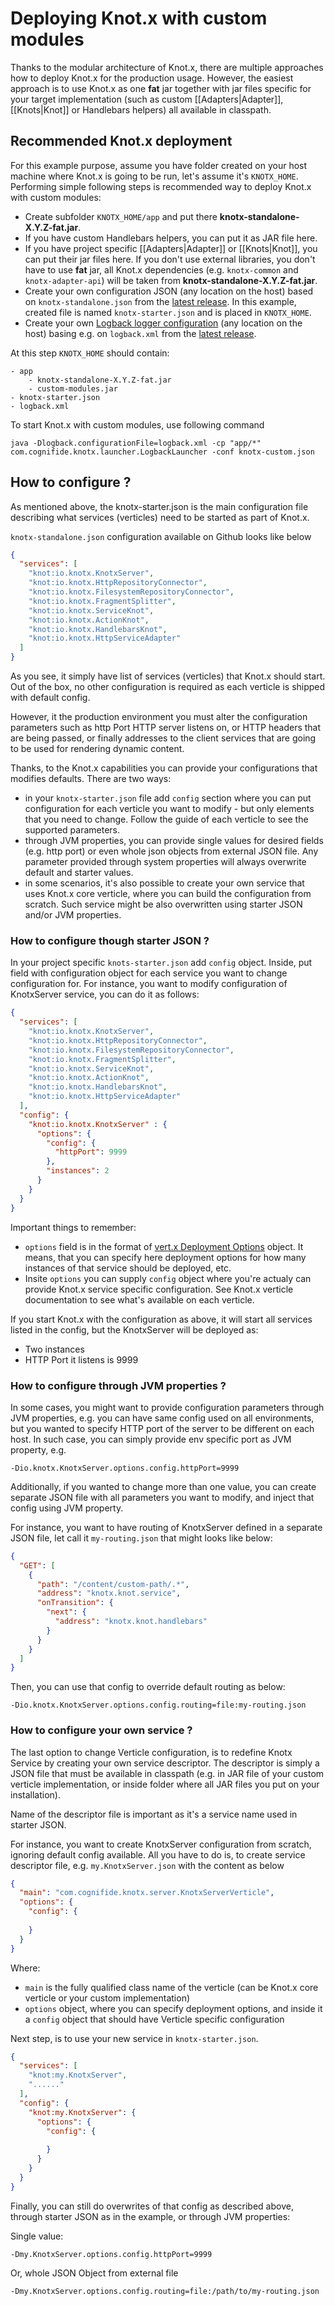 # Deploying Knot.x with custom modules
Thanks to the modular architecture of Knot.x, there are multiple approaches how to deploy Knot.x for 
the production usage. However, the easiest approach is to use Knot.x as one **fat** jar together with 
jar files specific for your target implementation (such as custom [[Adapters|Adapter]], [[Knots|Knot]] 
or Handlebars helpers) all available in classpath.

## Recommended Knot.x deployment
For this example purpose, assume you have folder created on your host machine where Knot.x 
is going to be run, let's assume it's `KNOTX_HOME`. Performing simple following steps is recommended way
to deploy Knot.x with custom modules:

- Create subfolder `KNOTX_HOME/app` and put there **knotx-standalone-X.Y.Z-fat.jar**.
- If you have custom Handlebars helpers, you can put it as JAR file here.
- If you have project specific [[Adapters|Adapter]] or [[Knots|Knot]], you can put their jar files here.
If you don't use external libraries, you don't have to use **fat** jar, all Knot.x dependencies 
(e.g. `knotx-common` and `knotx-adapter-api`) will be taken from **knotx-standalone-X.Y.Z-fat.jar**.
- Create your own configuration JSON (any location on the host) based on `knotx-standalone.json` 
from the [latest release](https://github.com/Cognifide/knotx/releases). In this example, 
created file is named `knotx-starter.json` and is placed in `KNOTX_HOME`.
- Create your own [Logback logger configuration](http://logback.qos.ch/manual/configuration.html) 
(any location on the host) basing e.g. on `logback.xml` 
from the [latest release](https://github.com/Cognifide/knotx/releases).

At this step `KNOTX_HOME` should contain:
```
- app
    - knotx-standalone-X.Y.Z-fat.jar
    - custom-modules.jar
- knotx-starter.json
- logback.xml
```

To start Knot.x with custom modules, use following command

```
java -Dlogback.configurationFile=logback.xml -cp "app/*" com.cognifide.knotx.launcher.LogbackLauncher -conf knotx-custom.json
```

## How to configure ?
As mentioned above, the knotx-starter.json is the main configuration file describing what services (verticles) need to be started as part of Knot.x.

`knotx-standalone.json` configuration available on Github looks like below
```json
{
  "services": [
    "knot:io.knotx.KnotxServer",
    "knot:io.knotx.HttpRepositoryConnector",
    "knot:io.knotx.FilesystemRepositoryConnector",
    "knot:io.knotx.FragmentSplitter",
    "knot:io.knotx.ServiceKnot",
    "knot:io.knotx.ActionKnot",
    "knot:io.knotx.HandlebarsKnot",
    "knot:io.knotx.HttpServiceAdapter"
  ]
}
```
As you see, it simply have list of services (verticles) that Knot.x should start. Out of the box, no other configuration is required as each verticle is shipped with default config.

However, it the production environment you must alter the configuration parameters such as http Port HTTP server listens on, or HTTP headers that are being passed, or finally addresses to the client services that are going to be used for rendering dynamic content.

Thanks, to the Knot.x capabilities you can provide your configurations that modifies defaults. There are two ways:
- in your `knotx-starter.json` file add `config` section where you can put configuration for each verticle you want to modify - but only elements that you need to change. Follow the guide of each verticle to see the supported parameters.
- through JVM properties, you can provide single values for desired fields (e.g. http port) or even whole json objects from external JSON file. Any parameter provided through system properties will always overwrite default and starter values.
- in some scenarios, it's also possible to create your own service that uses Knot.x core verticle, where you can build the configuration from scratch. Such service might be also overwritten using starter JSON and/or JVM properties.

### How to configure though starter JSON ?
In your project specific `knots-starter.json` add `config` object. Inside, put field with configuration object for each service you want to change configuration for.
For instance, you want to modify configuration of KnotxServer service, you can do it as follows:
```json
{
  "services": [
    "knot:io.knotx.KnotxServer",
    "knot:io.knotx.HttpRepositoryConnector",
    "knot:io.knotx.FilesystemRepositoryConnector",
    "knot:io.knotx.FragmentSplitter",
    "knot:io.knotx.ServiceKnot",
    "knot:io.knotx.ActionKnot",
    "knot:io.knotx.HandlebarsKnot",
    "knot:io.knotx.HttpServiceAdapter"
  ],
  "config": {
    "knot:io.knotx.KnotxServer" : {
      "options": {
        "config": {
          "httpPort": 9999
        },
        "instances": 2
      }
    }
  }
}
```
Important things to remember:
- `options` field is in the format of [vert.x Deployment Options](http://vertx.io/docs/apidocs/io/vertx/core/DeploymentOptions.html) object. It means, that you can specify here deployment options for how many instances of that service should be deployed, etc.
- Insite `options` you can supply `config` object where you're actualy can provide Knot.x service specific configuration. See Knot.x verticle documentation to see what's available on each verticle. 

If you start Knot.x with the configuration as above, it will start all services listed in the config, but the KnotxServer will be deployed as:
- Two instances
- HTTP Port it listens is 9999

### How to configure through JVM properties ?
In some cases, you might want to provide configuration parameters through JVM properties, e.g. you can have same config used on all environments, but you wanted to specify HTTP port of the server to be different on each host. 
In such case, you can simply provide env specific port as JVM property, e.g.  
```
-Dio.knotx.KnotxServer.options.config.httpPort=9999
```

Additionally, if you wanted to change more than one value, you can create separate JSON file with all parameters you want to modify, and inject that config using JVM property.

For instance, you want to have routing of KnotxServer defined in a separate JSON file, let call it `my-routing.json` that might looks like below:
```json
{
  "GET": [
    {
      "path": "/content/custom-path/.*",
      "address": "knotx.knot.service",
      "onTransition": {
        "next": {
          "address": "knotx.knot.handlebars"
        }
      }
    }
  ]
}
```
Then, you can use that config to override default routing as below:
```
-Dio.knotx.KnotxServer.options.config.routing=file:my-routing.json
```

### How to configure your own service ?
The last option to change Verticle configuration, is to redefine Knotx Service by creating your own service descriptor. The descriptor is simply a JSON file that must be available in classpath (e.g. in JAR file of your custom verticle implementation, or inside folder where all JAR files you put on your installation).

Name of the descriptor file is important as it's a service name used in starter JSON.

For instance, you want to create KnotxServer configuration from scratch, ignoring default config available. All you have to do is, to create service descriptor file, e.g. `my.KnotxServer.json` with the content as below
```json
{
  "main": "com.cognifide.knotx.server.KnotxServerVerticle",
  "options": {
    "config": {
      
    }
  }
}
```
Where:
- `main` is the fully qualified class name of the verticle (can be Knot.x core verticle or your custom implementation)
- `options` object, where you can specify deployment options, and inside it a `config` object that should have Verticle specific configuration

Next step, is to use your new service in `knotx-starter.json`.
```json
{
  "services": [
    "knot:my.KnotxServer",
    "......"
  ],
  "config": {
    "knot:my.KnotxServer": {
      "options": {
        "config": {
        
        }
      }
    }
  }
}
```
Finally, you can still do overwrites of that config as described above, through starter JSON as in the example, or through JVM properties:

Single value:
```
-Dmy.KnotxServer.options.config.httpPort=9999
```

Or, whole JSON Object from external file
```
-Dmy.KnotxServer.options.config.routing=file:/path/to/my-routing.json
```
